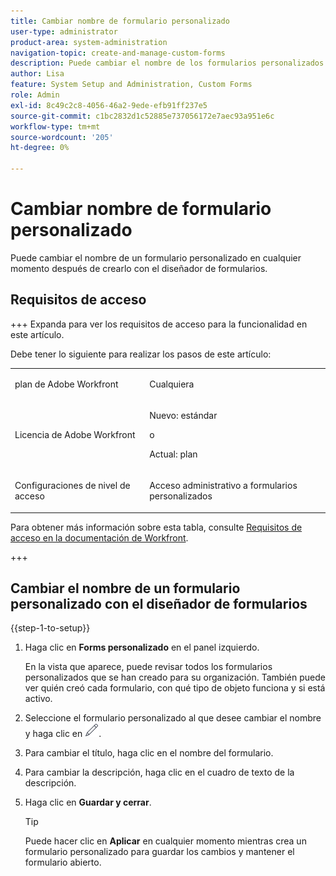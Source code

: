 ```yaml
---
title: Cambiar nombre de formulario personalizado
user-type: administrator
product-area: system-administration
navigation-topic: create-and-manage-custom-forms
description: Puede cambiar el nombre de los formularios personalizados existentes con el diseñador de formularios.
author: Lisa
feature: System Setup and Administration, Custom Forms
role: Admin
exl-id: 8c49c2c8-4056-46a2-9ede-efb91ff237e5
source-git-commit: c1bc2832d1c52885e737056172e7aec93a951e6c
workflow-type: tm+mt
source-wordcount: '205'
ht-degree: 0%

---
```


# Cambiar nombre de formulario personalizado

Puede cambiar el nombre de un formulario personalizado en cualquier momento después de crearlo con el diseñador de formularios.

## Requisitos de acceso

+++ Expanda para ver los requisitos de acceso para la funcionalidad en este artículo.

Debe tener lo siguiente para realizar los pasos de este artículo:

<table style="table-layout:auto"> 
 <col> 
 <col> 
 <tbody> 
  <tr data-mc-conditions=""> 
   <td role="rowheader"> <p>plan de Adobe Workfront</p> </td> 
   <td>Cualquiera</td> 
  </tr> 
  <tr> 
   <td role="rowheader">Licencia de Adobe Workfront</td> 
   <td>
   <p>Nuevo: estándar</p>
   <p>o</p>
   <p>Actual: plan</p></td> 
  </tr> 
  <tr data-mc-conditions=""> 
   <td role="rowheader">Configuraciones de nivel de acceso</td> 
   <td> <p>Acceso administrativo a formularios personalizados</p></td> 
  </tr>  
 </tbody> 
</table>

Para obtener más información sobre esta tabla, consulte [Requisitos de acceso en la documentación de Workfront](/help/quicksilver/administration-and-setup/add-users/access-levels-and-object-permissions/access-level-requirements-in-documentation.md).

+++

## Cambiar el nombre de un formulario personalizado con el diseñador de formularios

{{step-1-to-setup}}

1. Haga clic en **Forms personalizado** en el panel izquierdo.

   En la vista que aparece, puede revisar todos los formularios personalizados que se han creado para su organización. También puede ver quién creó cada formulario, con qué tipo de objeto funciona y si está activo.

1. Seleccione el formulario personalizado al que desee cambiar el nombre y haga clic en ![Editar icono](assets/edit-icon2.png).
1. Para cambiar el título, haga clic en el nombre del formulario.
1. Para cambiar la descripción, haga clic en el cuadro de texto de la descripción.

1. Haga clic en **Guardar y cerrar**.

   >[!TIP]
   >
   >Puede hacer clic en **Aplicar** en cualquier momento mientras crea un formulario personalizado para guardar los cambios y mantener el formulario abierto.
